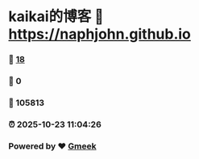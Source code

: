 # kaikai的博客 :link: https://naphjohn.github.io 
### :page_facing_up: [18](https://naphjohn.github.io/tag.html) 
### :speech_balloon: 0 
### :hibiscus: 105813 
### :alarm_clock: 2025-10-23 11:04:26 
### Powered by :heart: [Gmeek](https://github.com/Meekdai/Gmeek)
